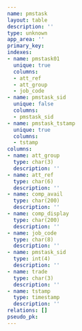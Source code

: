 ```yaml
---
name: pmstask
layout: table
description: ''
type: unknown
app_area: ''
primary_key: 
indexes:
- name: pmstask01
  unique: true
  columns:
  - att_ref
  - att_group
  - job_code
- name: pmstask_sid
  unique: false
  columns:
  - pmstask_sid
- name: pmstask_tstamp
  unique: true
  columns:
  - tstamp
columns:
- name: att_group
  type: char(3)
  description: ''
- name: att_ref
  type: char(6)
  description: ''
- name: comp_avail
  type: char(200)
  description: ''
- name: comp_display
  type: char(200)
  description: ''
- name: job_code
  type: char(8)
  description: ''
- name: pmstask_sid
  type: int(4)
  description: ''
- name: trade
  type: char(3)
  description: ''
- name: tstamp
  type: timestamp
  description: ''
relations: []
pseudo_pk: 
---
```


